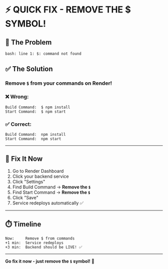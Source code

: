 # ⚡ QUICK FIX - REMOVE THE $ SYMBOL!

## 🎯 The Problem
```
bash: line 1: $: command not found
```

## ✅ The Solution

### Remove `$` from your commands on Render!

### ❌ Wrong:
```
Build Command:  $ npm install
Start Command:  $ npm start
```

### ✅ Correct:
```
Build Command:  npm install
Start Command:  npm start
```

---

## 🔧 Fix It Now

1. Go to Render Dashboard
2. Click your backend service
3. Click "Settings"
4. Find Build Command → **Remove the `$`**
5. Find Start Command → **Remove the `$`**
6. Click "Save"
7. Service redeploys automatically ✅

---

## ⏱️ Timeline
```
Now:     Remove $ from commands
+1 min:  Service redeploys
+3 min:  Backend should be LIVE! ✅
```

---

**Go fix it now - just remove the `$` symbol!** 🚀
